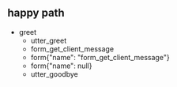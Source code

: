 ## happy path
* greet
  - utter_greet
  - form_get_client_message
  - form{"name": "form_get_client_message"}
  - form{"name": null}
  - utter_goodbye

